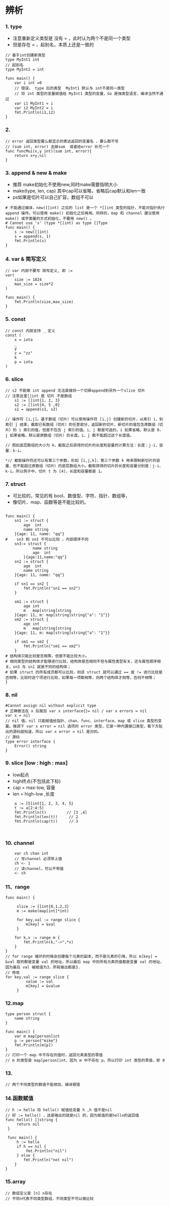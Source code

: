 # 辨析

### 1. type
- 注意重新定义类型是 没有 = ，此时认为两个不是同一个类型
- 但是存在 = ，起别名，本质上还是一致的
```bazaar
// 基于int创建新类型
type MyInt1 int
// 起别名
type MyInt2 = int

func main() {
	var i int =0
	// 错误， type 后的类型  MyInt1 默认与 int不是同一类型
	// 将 int 类型的变量赋值给 MyInt1 类型的变量，Go 是强类型语言，编译当然不通过
	var i1 MyInt1 = i
	var i2 MyInt2 = i
	fmt.Println(i1,i2)
}

```

### 2.
```bazaar
// error 返回类型要么都显示的表达返回的变量名 ，要么都不写
// (sum int, error) 去掉sum  或者给error 补充一个
func funcMui(x,y int)(sum int, error){
	return x+y,nil
}
```

### 3. append & new & make
- 推荐 make初始化不使用new,同时make需要指明大小
- make(type, len, cap) 其中cap可以省略，省略后cap默认和len一致
- ps如果是切片可以自己扩容，数组不可以
```bazaar
# 不能通过编译，new([]int) 之后的 list 是一个 *[]int 类型的指针，不能对指针执行 append 操作。可以使用 make() 初始化之后再用。同样的，map 和 channel 建议使用 make() 或字面量的方式初始化，不要用 new() 。
# Cannot use 's' (type *[]int) as type []Type
func main() {
	s := new([]int)
	s = append(s, 1)
	fmt.Println(s)
}
```
### 4. var & 简写定义
```bazaar
// var 内部不要写 简写定义, 即 :=
var(
    size := 1024
    max_size = size*2
)

func main() {
    fmt.Println(size,max_size)
}
```
### 5. const
```bazaar
// const 内部支持 _ 定义
const (
	x = iota
	_
	y
	z = "zz"
	k
	p = iota
)

```
### 6. slice
```bazaar
// s2 不能做 int append 无法直接将一个切屏append到另外一个slice 切片 
// 注意这里[]int 是 切片 不是数组
    s1 := []int{1, 2, 3}
	s2 := []int{4, 5 ,0}
	s1 = append(s1, s2)
	
// 操作符 [i,j]。基于数组（切片）可以使用操作符 [i,j] 创建新的切片，从索引 i，到索引 j 结束，截取已有数组（切片）的任意部分，返回新的切片，新切片的值包含原数组（切片）的 i 索引的值，但是不包含 j 索引的值。i、j 都是可选的，i 如果省略，默认是 0，j 如果省略，默认是原数组（切片）的长度。i、j 都不能超过这个长度值。

// 假如底层数组的大小为 k，截取之后获得的切片的长度和容量的计算方法：长度：j-i，容量：k-i。

*// 截取操作符还可以有第三个参数，形如 [i,j,k]，第三个参数 k 用来限制新切片的容量，但不能超过原数组（切片）的底层数组大小。截取获得的切片的长度和容量分别是：j-i、k-i。所以例子中，切片 t 为 [4]，长度和容量都是 1。
```

### 7. struct
- 可比较的，常见的有 bool、数值型、字符、指针、数组等，
- 像切片、map、函数等是不能比较的。
```bazaar

func main() {
    sn1 := struct {
        age  int
        name string
    }{age: 11, name: "qq"}
#    sn3 和 sn1 不可以比较 ，内部顺序不同
    sn3:= struct {
            name string
            age  int
        }{age:11,name:"qq"}
    sn2 := struct {
        age  int
        name string
    }{age: 11, name: "qq"}

    if sn1 == sn2 {
        fmt.Println("sn1 == sn2")
    }

    sm1 := struct {
        age int
        m   map[string]string
    }{age: 11, m: map[string]string{"a": "1"}}
    sm2 := struct {
        age int
        m   map[string]string
    }{age: 11, m: map[string]string{"a": "1"}}

    if sm1 == sm2 {
        fmt.Println("sm1 == sm2")
    }
# 结构体只能比较是否相等，但是不能比较大小。
# 相同类型的结构体才能够进行比较，结构体是否相同不但与属性类型有关，还与属性顺序相关，sn3 与 sn1 就是不同的结构体；
# 如果 struct 的所有成员都可以比较，则该 struct 就可以通过 == 或 != 进行比较是否相等，比较时逐个项进行比较，如果每一项都相等，则两个结构体才相等，否则不相等；
}
```

### 8. nil
```bazaar
#Cannot assign nil without explicit type
# 正确做法在 x 后面加 var x interface{}= nil / var x errors = nil
var x = nil
// nil 值。nil 只能赋值给指针、chan、func、interface、map 或 slice 类型的变量。强调下 var x error = nil 选项的 error 类型，它是一种内置接口类型，看下方贴出的源码就知道，所以 var x error = nil 是对的。
// 源码
type error interface {
    Error() string
}
```

### 9. slice [low : high : max]
- low起点 
- high终点(不包括此下标)
- cap = max-low, 容量
- len = high-low ,长度
```bazaar
    a := [5]int{1, 2, 3, 4, 5}
	t := a[2:4:5]
	fmt.Println(t)         // [3 ,4]
	fmt.Println(len(t))     // 2
	fmt.Println(cap(t))     // 3
	
	
```

### 10. channel
```bazaar
    var ch chan int
	// 写channel 必须带上值
	ch <- 1
	// 读channel，可以不带值
	<- ch
```
### 11、range
```bazaar
func main() {

     slice := []int{0,1,2,3}
     m := make(map[int]*int)

     for key,val := range slice {
         m[key] = &val
     }

    for k,v := range m {
        fmt.Println(k,"->",*v)
    }
}
// for range 循环的时候会创建每个元素的副本，而不是元素的引用，所以 m[key] = &val 取的都是变量 val 的地址，所以最后 map 中的所有元素的值都是变量 val 的地址，因为最后 val 被赋值为3，所有输出都是3.
// 修改 
for key,val := range slice {
         value := val
         m[key] = &value
     }
```
### 12.map
```bazaar
type person struct {  
    name string
}

func main() {  
    var m map[person]int
    p := person{"mike"}
    fmt.Println(m[p])
}
// 打印一个 map 中不存在的值时，返回元素类型的零值
// m 的类型是 map[person]int，因为 m 中不存在 p，所以打印 int 类型的零值，即 0
```

### 13.
```bazaar
// 两个不同类型的数值不能相加，编译报错

```

### 14.函数赋值
```bazaar
// h := hello 将 hello() 赋值给变量 h ,h 值不是nil
// 好 := hello() ，这是输出的就是nil 的，因为赋值的是hello的返回值
func hello() []string {  
     return nil
 }

 func main() {  
     h := hello
     if h == nil {
         fmt.Println("nil")
     } else {
        fmt.Println("not nil")
    }
}
```

### 15.array
```bazaar
// 数组定义是 [n] n存在
// 不同n代表不同类型数组，不同类型不可以做比较

```